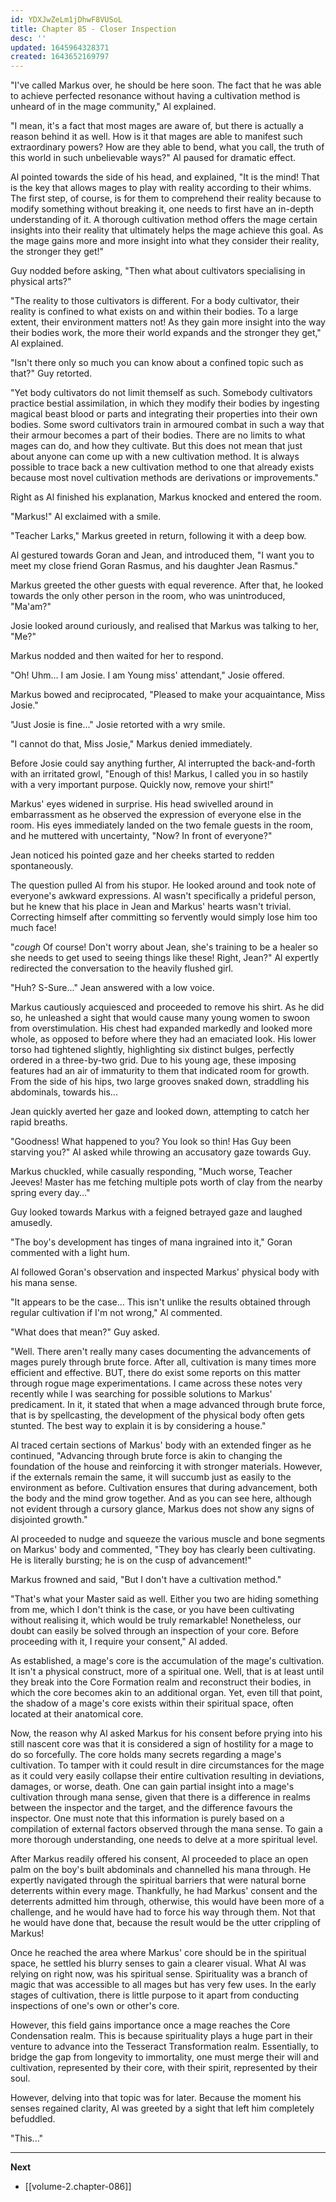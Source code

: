 ```yaml
---
id: YDXJwZeLm1jDhwF8VUSoL
title: Chapter 85 - Closer Inspection
desc: ''
updated: 1645964328371
created: 1643652169797
---
```


"I've called Markus over, he should be here soon. The fact that he was able to achieve perfected resonance without having a cultivation method is unheard of in the mage community," Al explained.

"I mean, it's a fact that most mages are aware of, but there is actually a reason behind it as well. How is it that mages are able to manifest such extraordinary powers? How are they able to bend, what you call, the truth of this world in such unbelievable ways?" Al paused for dramatic effect.

Al pointed towards the side of his head, and explained, "It is the mind! That is the key that allows mages to play with reality according to their whims. The first step, of course, is for them to comprehend their reality because to modify something without breaking it, one needs to first have an in-depth understanding of it. A thorough cultivation method offers the mage certain insights into their reality that ultimately helps the mage achieve this goal. As the mage gains more and more insight into what they consider their reality, the stronger they get!"

Guy nodded before asking, "Then what about cultivators specialising in physical arts?"

"The reality to those cultivators is different. For a body cultivator, their reality is confined to what exists on and within their bodies. To a large extent, their environment matters not! As they gain more insight into the way their bodies work, the more their world expands and the stronger they get," Al explained.

"Isn't there only so much you can know about a confined topic such as that?" Guy retorted.

"Yet body cultivators do not limit themself as such. Somebody cultivators practice bestial assimilation, in which they modify their bodies by ingesting magical beast blood or parts and integrating their properties into their own bodies. Some sword cultivators train in armoured combat in such a way that their armour becomes a part of their bodies. There are no limits to what mages can do, and how they cultivate. But this does not mean that just about anyone can come up with a new cultivation method. It is always possible to trace back a new cultivation method to one that already exists because most novel cultivation methods are derivations or improvements."

Right as Al finished his explanation, Markus knocked and entered the room.

"Markus!" Al exclaimed with a smile.

"Teacher Larks," Markus greeted in return, following it with a deep bow.

Al gestured towards Goran and Jean, and introduced them, "I want you to meet my close friend Goran Rasmus, and his daughter Jean Rasmus."

Markus greeted the other guests with equal reverence. After that, he looked towards the only other person in the room, who was unintroduced, "Ma'am?"

Josie looked around curiously, and realised that Markus was talking to her, "Me?"

Markus nodded and then waited for her to respond.

"Oh! Uhm... I am Josie. I am Young miss' attendant," Josie offered.

Markus bowed and reciprocated, "Pleased to make your acquaintance, Miss Josie."

"Just Josie is fine..." Josie retorted with a wry smile.

"I cannot do that, Miss Josie," Markus denied immediately.

Before Josie could say anything further, Al interrupted the back-and-forth with an irritated growl, "Enough of this! Markus, I called you in so hastily with a very important purpose. Quickly now, remove your shirt!"

Markus' eyes widened in surprise. His head swivelled around in embarrassment as he observed the expression of everyone else in the room. His eyes immediately landed on the two female guests in the room, and he muttered with uncertainty, "Now? In front of everyone?"

Jean noticed his pointed gaze and her cheeks started to redden spontaneously.

The question pulled Al from his stupor. He looked around and took note of everyone's awkward expressions. Al wasn't specifically a prideful person, but he knew that his place in Jean and Markus' hearts wasn't trivial. Correcting himself after committing so fervently would simply lose him too much face!

"*cough* Of course! Don't worry about Jean, she's training to be a healer so she needs to get used to seeing things like these! Right, Jean?" Al expertly redirected the conversation to the heavily flushed girl.

"Huh? S-Sure..." Jean answered with a low voice.

Markus cautiously acquiesced and proceeded to remove his shirt. As he did so, he unleashed a sight that would cause many young women to swoon from overstimulation. His chest had expanded markedly and looked more whole, as opposed to before where they had an emaciated look. His lower torso had tightened slightly, highlighting six distinct bulges, perfectly ordered in a three-by-two grid. Due to his young age, these imposing features had an air of immaturity to them that indicated room for growth. From the side of his hips, two large grooves snaked down, straddling his abdominals, towards his...

Jean quickly averted her gaze and looked down, attempting to catch her rapid breaths.

"Goodness! What happened to you? You look so thin! Has Guy been starving you?" Al asked while throwing an accusatory gaze towards Guy.

Markus chuckled, while casually responding, "Much worse, Teacher Jeeves! Master has me fetching multiple pots worth of clay from the nearby spring every day..."

Guy looked towards Markus with a feigned betrayed gaze and laughed amusedly.

"The boy's development has tinges of mana ingrained into it," Goran commented with a light hum.

Al followed Goran's observation and inspected Markus' physical body with his mana sense.

"It appears to be the case... This isn't unlike the results obtained through regular cultivation if I'm not wrong," Al commented.

"What does that mean?" Guy asked.

"Well. There aren't really many cases documenting the advancements of mages purely through brute force. After all, cultivation is many times more efficient and effective. BUT, there do exist some reports on this matter through rogue mage experimentations. I came across these notes very recently while I was searching for possible solutions to Markus' predicament. In it, it stated that when a mage advanced through brute force, that is by spellcasting, the development of the physical body often gets stunted. The best way to explain it is by considering a house."

Al traced certain sections of Markus' body with an extended finger as he continued, "Advancing through brute force is akin to changing the foundation of the house and reinforcing it with stronger materials. However, if the externals remain the same, it will succumb just as easily to the environment as before. Cultivation ensures that during advancement, both the body and the mind grow together. And as you can see here, although not evident through a cursory glance, Markus does not show any signs of disjointed growth."

Al proceeded to nudge and squeeze the various muscle and bone segments on Markus' body and commented, "They boy has clearly been cultivating. He is literally bursting; he is on the cusp of advancement!"

Markus frowned and said, "But I don't have a cultivation method."

"That's what your Master said as well. Either you two are hiding something from me, which I don't think is the case, or you have been cultivating without realising it, which would be truly remarkable! Nonetheless, our doubt can easily be solved through an inspection of your core. Before proceeding with it, I require your consent," Al added.

As established, a mage's core is the accumulation of the mage's cultivation. It isn't a physical construct, more of a spiritual one. Well, that is at least until they break into the Core Formation realm and reconstruct their bodies, in which the core becomes akin to an additional organ. Yet, even till that point, the shadow of a mage's core exists within their spiritual space, often located at their anatomical core.

Now, the reason why Al asked Markus for his consent before prying into his still nascent core was that it is considered a sign of hostility for a mage to do so forcefully. The core holds many secrets regarding a mage's cultivation. To tamper with it could result in dire circumstances for the mage as it could very easily collapse their entire cultivation resulting in deviations, damages, or worse, death. One can gain partial insight into a mage's cultivation through mana sense, given that there is a difference in realms between the inspector and the target, and the difference favours the inspector. One must note that this information is purely based on a compilation of external factors observed through the mana sense. To gain a more thorough understanding, one needs to delve at a more spiritual level.

After Markus readily offered his consent, Al proceeded to place an open palm on the boy's built abdominals and channelled his mana through. He expertly navigated through the spiritual barriers that were natural borne deterrents within every mage. Thankfully, he had Markus' consent and the deterrents admitted him through, otherwise, this would have been more of a challenge, and he would have had to force his way through them. Not that he would have done that, because the result would be the utter crippling of Markus!

Once he reached the area where Markus' core should be in the spiritual space, he settled his blurry senses to gain a clearer visual. What Al was relying on right now, was his spiritual sense. Spirituality was a branch of magic that was accessible to all mages but has very few uses. In the early stages of cultivation, there is little purpose to it apart from conducting inspections of one's own or other's core.

However, this field gains importance once a mage reaches the Core Condensation realm. This is because spirituality plays a huge part in their venture to advance into the Tesseract Transformation realm. Essentially, to bridge the gap from longevity to immortality, one must merge their will and cultivation, represented by their core, with their spirit, represented by their soul.

However, delving into that topic was for later. Because the moment his senses regained clarity, Al was greeted by a sight that left him completely befuddled.

"This..."

____

**Next**
* [[volume-2.chapter-086]]